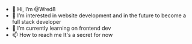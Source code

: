 - 👋 Hi, I’m @Wred8
- 👀 I’m interested in website development and in the future to become a full stack developer
- 🌱 I’m currently learning on frontend dev
- 📫 How to reach me It's a secret for now


